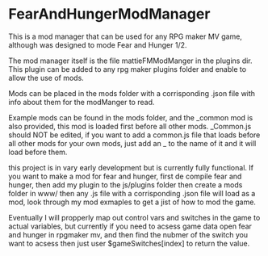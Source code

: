 # FearAndHungerModManager
This is a mod manager that can be used for any RPG maker MV game, although was designed to mode Fear and Hunger 1/2. 

The mod manager itself is the file mattieFMModManger in the plugins dir. This plugin can be added to any rpg maker plugins folder and enable to allow the use of mods. 

Mods can be placed in the mods folder with a corrisponding .json file with info about them for the modManger to read. 

Example mods can be found in the mods folder, and the _common mod is also provided, this mod is loaded first before all other mods. _Common.js should NOT be edited, if you want to add a common.js file 
that loads before all other mods for your own mods, just add an _ to the name of it and it will load before them.

this project is in vary early development but is currently fully functional. If you want to make a mod for fear and hunger, 
first de compile fear and hunger, 
then add my plugin to the js/plugins folder then 
create a mods folder in www/
then any .js file with a corrisponding .json file will load as a mod, 
look through my mod exmaples to get a jist of how to mod the game. 

Eventually I will propperly map out control vars and switches in the game to actual variables, but currently if you need to acsess game data open fear and hunger in rpgmaker mv, and then find the nubmer of the switch
you want to acsess then just user $gameSwitches[index] to return the value.
